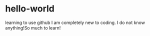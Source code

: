 # hello-world
learning to use github
I am completely new to coding. I do not know anything!So much to learn! 
